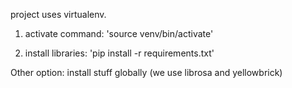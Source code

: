 project uses virtualenv.

1. activate command: 'source venv/bin/activate'

2. install libraries: 'pip install -r requirements.txt'




Other option:
 install stuff globally (we use librosa and yellowbrick)
